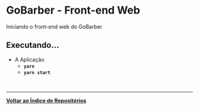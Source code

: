# GoBarber - Front-end Web
Iniciando o front-end web do GoBarber

## Executando...
- A Aplicação
  * <b>`yarn`
  * `yarn start` </b>

<br/>

---
<b>[Voltar ao Índice de Repositórios](https://github.com/salescamila/gostack)</b>
